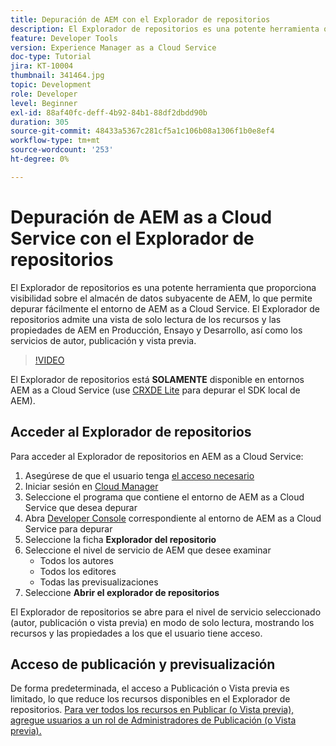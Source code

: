```yaml
---
title: Depuración de AEM con el Explorador de repositorios
description: El Explorador de repositorios es una potente herramienta que proporciona visibilidad sobre el almacén de datos subyacente de AEM, lo que permite depurar fácilmente el entorno de AEM as a Cloud Service.
feature: Developer Tools
version: Experience Manager as a Cloud Service
doc-type: Tutorial
jira: KT-10004
thumbnail: 341464.jpg
topic: Development
role: Developer
level: Beginner
exl-id: 88af40fc-deff-4b92-84b1-88df2dbdd90b
duration: 305
source-git-commit: 48433a5367c281cf5a1c106b08a1306f1b0e8ef4
workflow-type: tm+mt
source-wordcount: '253'
ht-degree: 0%

---
```


# Depuración de AEM as a Cloud Service con el Explorador de repositorios

El Explorador de repositorios es una potente herramienta que proporciona visibilidad sobre el almacén de datos subyacente de AEM, lo que permite depurar fácilmente el entorno de AEM as a Cloud Service. El Explorador de repositorios admite una vista de solo lectura de los recursos y las propiedades de AEM en Producción, Ensayo y Desarrollo, así como los servicios de autor, publicación y vista previa.

>[!VIDEO](https://video.tv.adobe.com/v/341464?quality=12&learn=on)

El Explorador de repositorios está __SOLAMENTE__ disponible en entornos AEM as a Cloud Service (use [CRXDE Lite](../aem-sdk-local-quickstart/other-tools.md#crxde-lite) para depurar el SDK local de AEM).

## Acceder al Explorador de repositorios

Para acceder al Explorador de repositorios en AEM as a Cloud Service:

1. Asegúrese de que el usuario tenga [el acceso necesario](https://experienceleague.adobe.com/docs/experience-manager-cloud-service/content/implementing/developer-tools/repository-browser.html?lang=es#access-prerequisites)
1. Iniciar sesión en [Cloud Manager](https://my.cloudmanager.adobe.com)
1. Seleccione el programa que contiene el entorno de AEM as a Cloud Service que desea depurar
1. Abra [Developer Console](./developer-console.md) correspondiente al entorno de AEM as a Cloud Service para depurar
1. Seleccione la ficha __Explorador del repositorio__
1. Seleccione el nivel de servicio de AEM que desee examinar
   + Todos los autores
   + Todos los editores
   + Todas las previsualizaciones
1. Seleccione __Abrir el explorador de repositorios__

El Explorador de repositorios se abre para el nivel de servicio seleccionado (autor, publicación o vista previa) en modo de solo lectura, mostrando los recursos y las propiedades a los que el usuario tiene acceso.

## Acceso de publicación y previsualización

De forma predeterminada, el acceso a Publicación o Vista previa es limitado, lo que reduce los recursos disponibles en el Explorador de repositorios. [Para ver todos los recursos en Publicar (o Vista previa), agregue usuarios a un rol de Administradores de Publicación (o Vista previa).](https://experienceleague.adobe.com/docs/experience-manager-cloud-service/content/implementing/developer-tools/repository-browser.html?lang=es#navigate-the-hierarchy)
